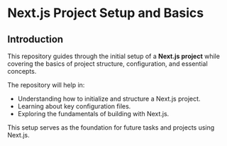 # Next.js Project Setup and Basics

## Introduction
This repository guides through the initial setup of a **Next.js project** while covering the basics of project structure, configuration, and essential concepts.  

The repository will help in:
- Understanding how to initialize and structure a Next.js project.
- Learning about key configuration files.
- Exploring the fundamentals of building with Next.js.

This setup serves as the foundation for future tasks and projects using Next.js.

